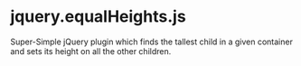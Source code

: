 jquery.equalHeights.js
======================

Super-Simple jQuery plugin which finds the tallest child in a given container and sets its height on all the other children. 
